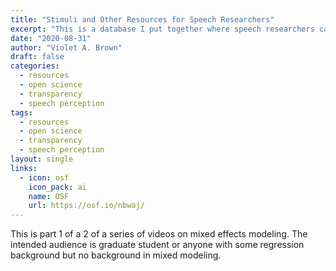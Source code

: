 ```yaml
---
title: "Stimuli and Other Resources for Speech Researchers"
excerpt: "This is a database I put together where speech researchers can share their materials so that others can access them and use them in their own work."
date: "2020-08-31"
author: "Violet A. Brown"
draft: false
categories:
  - resources
  - open science
  - transparency
  - speech perception 
tags:
  - resources
  - open science
  - transparency
  - speech perception 
layout: single
links:
  - icon: osf
    icon_pack: ai
    name: OSF
    url: https://osf.io/nbwaj/
---
```


This is part 1 of a 2 of a series of videos on mixed effects modeling. The intended audience is graduate student or anyone with some regression background but no background in mixed modeling.
